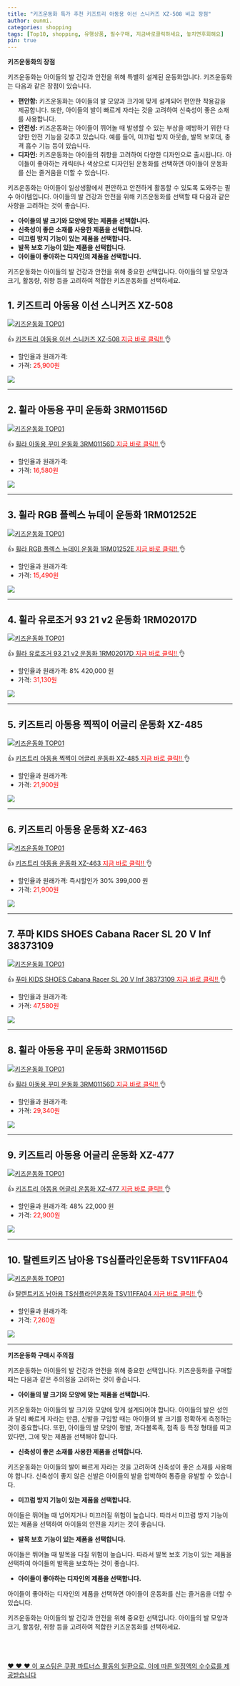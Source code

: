 ```yaml
---
title: "키즈운동화 특가 추천 키즈트리 아동용 이선 스니커즈 XZ-508 비교 장점"
author: eunmi.
categories: shopping
tags: [Top10, shopping, 유행상품, 필수구매, 지금바로클릭하세요, 놓치면후회해요]
pin: true
---
```

**키즈운동화의 장점**

키즈운동화는 아이들의 발 건강과 안전을 위해 특별히 설계된 운동화입니다. 키즈운동화는 다음과 같은 장점이 있습니다.

* **편안함:** 키즈운동화는 아이들의 발 모양과 크기에 맞게 설계되어 편안한 착용감을 제공합니다. 또한, 아이들의 발이 빠르게 자라는 것을 고려하여 신축성이 좋은 소재를 사용합니다.
* **안전성:** 키즈운동화는 아이들이 뛰어놀 때 발생할 수 있는 부상을 예방하기 위한 다양한 안전 기능을 갖추고 있습니다. 예를 들어, 미끄럼 방지 아웃솔, 발목 보호대, 충격 흡수 기능 등이 있습니다.
* **디자인:** 키즈운동화는 아이들의 취향을 고려하여 다양한 디자인으로 출시됩니다. 아이들이 좋아하는 캐릭터나 색상으로 디자인된 운동화를 선택하면 아이들이 운동화를 신는 즐거움을 더할 수 있습니다.

키즈운동화는 아이들이 일상생활에서 편안하고 안전하게 활동할 수 있도록 도와주는 필수 아이템입니다. 아이들의 발 건강과 안전을 위해 키즈운동화를 선택할 때 다음과 같은 사항을 고려하는 것이 좋습니다.

* **아이들의 발 크기와 모양에 맞는 제품을 선택합니다.**
* **신축성이 좋은 소재를 사용한 제품을 선택합니다.**
* **미끄럼 방지 기능이 있는 제품을 선택합니다.**
* **발목 보호 기능이 있는 제품을 선택합니다.**
* **아이들이 좋아하는 디자인의 제품을 선택합니다.**

키즈운동화는 아이들의 발 건강과 안전을 위해 중요한 선택입니다. 아이들의 발 모양과 크기, 활동량, 취향 등을 고려하여 적합한 키즈운동화를 선택하세요.

   

## 1. 키즈트리 아동용 이선 스니커즈 XZ-508

[![키즈운동화 TOP01](https://thumbnail10.coupangcdn.com/thumbnails/remote/230x230ex/image/rs_quotation_api/b1k7jj6g/64dd7ae488824a0b88e32b94b7ed1dbe.jpg)](https://link.coupang.com/re/AFFSDP?lptag=AF3617701&subid=GithubCoopas&pageKey=7232893353&traceid=V0-153&itemId=18357622505&vendorItemId=85501424807)


👍 [키즈트리 아동용 이선 스니커즈 XZ-508 <font color=red> 지금 바로 클릭!! </font> ](https://link.coupang.com/re/AFFSDP?lptag=AF3617701&subid=GithubCoopas&pageKey=7232893353&traceid=V0-153&itemId=18357622505&vendorItemId=85501424807) 👌 


- 할인율과 원래가격: 
- 가격: <span style='color:red'>25,900원</span>

[![](/discount_price.png)](https://link.coupang.com/re/AFFSDP?lptag=AF3617701&subid=GithubCoopas&pageKey=7232893353&traceid=V0-153&itemId=18357622505&vendorItemId=85501424807)

---


   

## 2. 휠라 아동용 꾸미 운동화 3RM01156D

[![키즈운동화 TOP01](https://thumbnail8.coupangcdn.com/thumbnails/remote/230x230ex/image/rs_quotation_api/obln6p25/0714b941d5984fbfbf02a9cb63933816.jpg)](https://link.coupang.com/re/AFFSDP?lptag=AF3617701&subid=GithubCoopas&pageKey=4841307775&traceid=V0-153&itemId=6257151521&vendorItemId=73453010438)


👍 [휠라 아동용 꾸미 운동화 3RM01156D <font color=red> 지금 바로 클릭!! </font> ](https://link.coupang.com/re/AFFSDP?lptag=AF3617701&subid=GithubCoopas&pageKey=4841307775&traceid=V0-153&itemId=6257151521&vendorItemId=73453010438) 👌 


- 할인율과 원래가격: 
- 가격: <span style='color:red'>16,580원</span>

[![](/discount_price.png)](https://link.coupang.com/re/AFFSDP?lptag=AF3617701&subid=GithubCoopas&pageKey=4841307775&traceid=V0-153&itemId=6257151521&vendorItemId=73453010438)

---


   

## 3. 휠라 RGB 플렉스 뉴데이 운동화 1RM01252E

[![키즈운동화 TOP01](https://thumbnail10.coupangcdn.com/thumbnails/remote/230x230ex/image/retail/images/1775996705100439-31959120-8ce4-4d9a-ad24-34e4a8081f49.jpg)](https://link.coupang.com/re/AFFSDP?lptag=AF3617701&subid=GithubCoopas&pageKey=6329093492&traceid=V0-153&itemId=13227162859&vendorItemId=80485326260)


👍 [휠라 RGB 플렉스 뉴데이 운동화 1RM01252E <font color=red> 지금 바로 클릭!! </font> ](https://link.coupang.com/re/AFFSDP?lptag=AF3617701&subid=GithubCoopas&pageKey=6329093492&traceid=V0-153&itemId=13227162859&vendorItemId=80485326260) 👌 


- 할인율과 원래가격: 
- 가격: <span style='color:red'>15,490원</span>

[![](/discount_price.png)](https://link.coupang.com/re/AFFSDP?lptag=AF3617701&subid=GithubCoopas&pageKey=6329093492&traceid=V0-153&itemId=13227162859&vendorItemId=80485326260)

---


   

## 4. 휠라 유로조거 93 21 v2 운동화 1RM02017D

[![키즈운동화 TOP01](https://thumbnail9.coupangcdn.com/thumbnails/remote/230x230ex/image/rs_quotation_api/8os2baxf/a05c244db3554b22b3774e5c2ac6f227.jpg)](https://link.coupang.com/re/AFFSDP?lptag=AF3617701&subid=GithubCoopas&pageKey=6143508817&traceid=V0-153&itemId=11804427963&vendorItemId=79077981112)


👍 [휠라 유로조거 93 21 v2 운동화 1RM02017D <font color=red> 지금 바로 클릭!! </font> ](https://link.coupang.com/re/AFFSDP?lptag=AF3617701&subid=GithubCoopas&pageKey=6143508817&traceid=V0-153&itemId=11804427963&vendorItemId=79077981112) 👌 


- 할인율과 원래가격: 8%  420,000   원
- 가격: <span style='color:red'>31,130원</span>

[![](/discount_price.png)](https://link.coupang.com/re/AFFSDP?lptag=AF3617701&subid=GithubCoopas&pageKey=6143508817&traceid=V0-153&itemId=11804427963&vendorItemId=79077981112)

---


   

## 5. 키즈트리 아동용 찍찍이 어글리 운동화 XZ-485

[![키즈운동화 TOP01](https://thumbnail10.coupangcdn.com/thumbnails/remote/230x230ex/image/retail/images/2022/08/25/18/0/55059ee2-6225-48c3-af8b-16d83fbb7084.jpg)](https://link.coupang.com/re/AFFSDP?lptag=AF3617701&subid=GithubCoopas&pageKey=6732372781&traceid=V0-153&itemId=15690015693&vendorItemId=82904857189)


👍 [키즈트리 아동용 찍찍이 어글리 운동화 XZ-485 <font color=red> 지금 바로 클릭!! </font> ](https://link.coupang.com/re/AFFSDP?lptag=AF3617701&subid=GithubCoopas&pageKey=6732372781&traceid=V0-153&itemId=15690015693&vendorItemId=82904857189) 👌 


- 할인율과 원래가격: 
- 가격: <span style='color:red'>21,900원</span>

[![](/discount_price.png)](https://link.coupang.com/re/AFFSDP?lptag=AF3617701&subid=GithubCoopas&pageKey=6732372781&traceid=V0-153&itemId=15690015693&vendorItemId=82904857189)

---


   

## 6. 키즈트리 아동용 운동화 XZ-463

[![키즈운동화 TOP01](https://thumbnail10.coupangcdn.com/thumbnails/remote/230x230ex/image/rs_quotation_api/ry1hlzmc/b963ee34821f470b9ad6466012d92561.jpg)](https://link.coupang.com/re/AFFSDP?lptag=AF3617701&subid=GithubCoopas&pageKey=6063966773&traceid=V0-153&itemId=11164632039&vendorItemId=78442747937)


👍 [키즈트리 아동용 운동화 XZ-463 <font color=red> 지금 바로 클릭!! </font> ](https://link.coupang.com/re/AFFSDP?lptag=AF3617701&subid=GithubCoopas&pageKey=6063966773&traceid=V0-153&itemId=11164632039&vendorItemId=78442747937) 👌 


- 할인율과 원래가격: 즉시할인가 30%  399,000   원
- 가격: <span style='color:red'>21,900원</span>

[![](/discount_price.png)](https://link.coupang.com/re/AFFSDP?lptag=AF3617701&subid=GithubCoopas&pageKey=6063966773&traceid=V0-153&itemId=11164632039&vendorItemId=78442747937)

---


   

## 7. 푸마 KIDS SHOES Cabana Racer SL 20 V Inf 38373109

[![키즈운동화 TOP01](https://thumbnail10.coupangcdn.com/thumbnails/remote/230x230ex/image/rs_quotation_api/hf34s6hi/07e0deac4ae84abc81b1a2bb3be6725b.jpg)](https://link.coupang.com/re/AFFSDP?lptag=AF3617701&subid=GithubCoopas&pageKey=7215060038&traceid=V0-153&itemId=18269123272&vendorItemId=85415400640)


👍 [푸마 KIDS SHOES Cabana Racer SL 20 V Inf 38373109 <font color=red> 지금 바로 클릭!! </font> ](https://link.coupang.com/re/AFFSDP?lptag=AF3617701&subid=GithubCoopas&pageKey=7215060038&traceid=V0-153&itemId=18269123272&vendorItemId=85415400640) 👌 


- 할인율과 원래가격: 
- 가격: <span style='color:red'>47,580원</span>

[![](/discount_price.png)](https://link.coupang.com/re/AFFSDP?lptag=AF3617701&subid=GithubCoopas&pageKey=7215060038&traceid=V0-153&itemId=18269123272&vendorItemId=85415400640)

---


   

## 8. 휠라 아동용 꾸미 운동화 3RM01156D

[![키즈운동화 TOP01](https://thumbnail10.coupangcdn.com/thumbnails/remote/230x230ex/image/rs_quotation_api/mtzmccug/0610722523da4cd1889350f96d3747f4.jpg)](https://link.coupang.com/re/AFFSDP?lptag=AF3617701&subid=GithubCoopas&pageKey=4841306425&traceid=V0-153&itemId=6257148318&vendorItemId=73438068293)


👍 [휠라 아동용 꾸미 운동화 3RM01156D <font color=red> 지금 바로 클릭!! </font> ](https://link.coupang.com/re/AFFSDP?lptag=AF3617701&subid=GithubCoopas&pageKey=4841306425&traceid=V0-153&itemId=6257148318&vendorItemId=73438068293) 👌 


- 할인율과 원래가격: 
- 가격: <span style='color:red'>29,340원</span>

[![](/discount_price.png)](https://link.coupang.com/re/AFFSDP?lptag=AF3617701&subid=GithubCoopas&pageKey=4841306425&traceid=V0-153&itemId=6257148318&vendorItemId=73438068293)

---


   

## 9. 키즈트리 아동용 어글리 운동화 XZ-477

[![키즈운동화 TOP01](https://thumbnail6.coupangcdn.com/thumbnails/remote/230x230ex/image/retail/images/3480926591188546-9226cb93-05c7-4657-9eec-2e766ad65aad.jpg)](https://link.coupang.com/re/AFFSDP?lptag=AF3617701&subid=GithubCoopas&pageKey=6500775442&traceid=V0-153&itemId=14311001006&vendorItemId=81555694491)


👍 [키즈트리 아동용 어글리 운동화 XZ-477 <font color=red> 지금 바로 클릭!! </font> ](https://link.coupang.com/re/AFFSDP?lptag=AF3617701&subid=GithubCoopas&pageKey=6500775442&traceid=V0-153&itemId=14311001006&vendorItemId=81555694491) 👌 


- 할인율과 원래가격: 48%  22,000   원
- 가격: <span style='color:red'>22,900원</span>

[![](/discount_price.png)](https://link.coupang.com/re/AFFSDP?lptag=AF3617701&subid=GithubCoopas&pageKey=6500775442&traceid=V0-153&itemId=14311001006&vendorItemId=81555694491)

---


   

## 10. 탈렌트키즈 남아용 TS심플라인운동화 TSV11FFA04

[![키즈운동화 TOP01](https://thumbnail6.coupangcdn.com/thumbnails/remote/230x230ex/image/rs_quotation_api/5anbrgss/85c1e0add03946c280181b4e3bba98d6.jpg)](https://link.coupang.com/re/AFFSDP?lptag=AF3617701&subid=GithubCoopas&pageKey=6281981418&traceid=V0-153&itemId=12904087766&vendorItemId=80168992535)


👍 [탈렌트키즈 남아용 TS심플라인운동화 TSV11FFA04 <font color=red> 지금 바로 클릭!! </font> ](https://link.coupang.com/re/AFFSDP?lptag=AF3617701&subid=GithubCoopas&pageKey=6281981418&traceid=V0-153&itemId=12904087766&vendorItemId=80168992535) 👌 


- 할인율과 원래가격: 
- 가격: <span style='color:red'>7,260원</span>

[![](/discount_price.png)](https://link.coupang.com/re/AFFSDP?lptag=AF3617701&subid=GithubCoopas&pageKey=6281981418&traceid=V0-153&itemId=12904087766&vendorItemId=80168992535)

---
**키즈운동화 구매시 주의점**

키즈운동화는 아이들의 발 건강과 안전을 위해 중요한 선택입니다. 키즈운동화를 구매할 때는 다음과 같은 주의점을 고려하는 것이 좋습니다.

* **아이들의 발 크기와 모양에 맞는 제품을 선택합니다.**

키즈운동화는 아이들의 발 크기와 모양에 맞게 설계되어야 합니다. 아이들의 발은 성인과 달리 빠르게 자라는 만큼, 신발을 구입할 때는 아이들의 발 크기를 정확하게 측정하는 것이 중요합니다. 또한, 아이들의 발 모양이 평발, 과다볼록족, 첨족 등 특정 형태를 띠고 있다면, 그에 맞는 제품을 선택해야 합니다.

* **신축성이 좋은 소재를 사용한 제품을 선택합니다.**

키즈운동화는 아이들의 발이 빠르게 자라는 것을 고려하여 신축성이 좋은 소재를 사용해야 합니다. 신축성이 좋지 않은 신발은 아이들의 발을 압박하여 통증을 유발할 수 있습니다.

* **미끄럼 방지 기능이 있는 제품을 선택합니다.**

아이들은 뛰어놀 때 넘어지거나 미끄러질 위험이 높습니다. 따라서 미끄럼 방지 기능이 있는 제품을 선택하여 아이들의 안전을 지키는 것이 좋습니다.

* **발목 보호 기능이 있는 제품을 선택합니다.**

아이들은 뛰어놀 때 발목을 다칠 위험이 높습니다. 따라서 발목 보호 기능이 있는 제품을 선택하여 아이들의 발목을 보호하는 것이 좋습니다.

* **아이들이 좋아하는 디자인의 제품을 선택합니다.**

아이들이 좋아하는 디자인의 제품을 선택하면 아이들이 운동화를 신는 즐거움을 더할 수 있습니다.

키즈운동화는 아이들의 발 건강과 안전을 위해 중요한 선택입니다. 아이들의 발 모양과 크기, 활동량, 취향 등을 고려하여 적합한 키즈운동화를 선택하세요.<br><br><br><br><br> [ ❤ ❤ ❤ 이 포스팅은 쿠팡 파트너스 활동의 일환으로, 이에 따른 일정액의 수수료를 제공받습니다](https://link.coupang.com/a/bcEFyh)